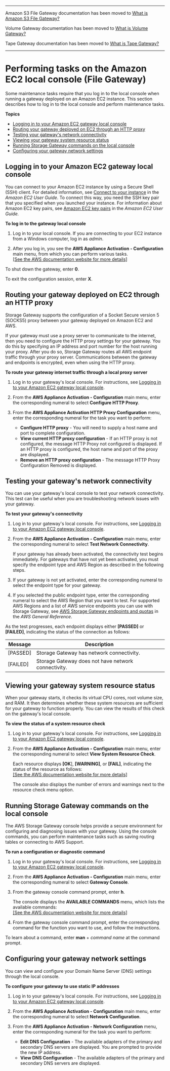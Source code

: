 --------

Amazon S3 File Gateway documentation has been moved to [What is Amazon S3 File Gateway?](https://docs.aws.amazon.com/filegateway/latest/files3/WhatIsStorageGateway.html)

Volume Gateway documentation has been moved to [What is Volume Gateway?](https://docs.aws.amazon.com/storagegateway/latest/vgw/WhatIsStorageGateway.html)

Tape Gateway documentation has been moved to [What is Tape Gateway?](https://docs.aws.amazon.com/storagegateway/latest/tgw/WhatIsStorageGateway.html)

--------

# Performing tasks on the Amazon EC2 local console \(File Gateway\)<a name="ec2-local-console-fwg"></a>

Some maintenance tasks require that you log in to the local console when running a gateway deployed on an Amazon EC2 instance\. This section describes how to log in to the local console and perform maintenance tasks\.

**Topics**
+ [Logging in to your Amazon EC2 gateway local console](#EC2_MaintenanceConsoleWindow-fgw)
+ [Routing your gateway deployed on EC2 through an HTTP proxy](#EC2_MaintenanceRoutingProxy-fgw)
+ [Testing your gateway's network connectivity](#EC2_MaintenanceTestGatewayConnectivity-fgw)
+ [Viewing your gateway system resource status](#EC2_system-resource-check-fgw)
+ [Running Storage Gateway commands on the local console](#EC2_MaintenanceGatewayConsole-fgw)
+ [Configuring your gateway network settings](#EC2-MaintenanceConfiguringStaticIP-fgw)

## Logging in to your Amazon EC2 gateway local console<a name="EC2_MaintenanceConsoleWindow-fgw"></a>

You can connect to your Amazon EC2 instance by using a Secure Shell \(SSH\) client\. For detailed information, see [Connect to your instance](https://docs.aws.amazon.com/AWSEC2/latest/UserGuide/AccessingInstances.html) in the *Amazon EC2 User Guide*\. To connect this way, you need the SSH key pair that you specified when you launched your instance\. For information about Amazon EC2 key pairs, see [Amazon EC2 key pairs](https://docs.aws.amazon.com/AWSEC2/latest/UserGuide/ec2-key-pairs.html) in the *Amazon EC2 User Guide\.*<a name="EC2_MaintenanceConsoleWindowMenu-fgw"></a>

**To log in to the gateway local console**

1. Log in to your local console\. If you are connecting to your EC2 instance from a Windows computer, log in as *admin*\.

1. After you log in, you see the **AWS Appliance Activation \- Configuration** main menu, from which you can perform various tasks\.    
[\[See the AWS documentation website for more details\]](http://docs.aws.amazon.com/filegateway/latest/filefsxw/ec2-local-console-fwg.html)

To shut down the gateway, enter **0**\.

To exit the configuration session, enter **X**\.

## Routing your gateway deployed on EC2 through an HTTP proxy<a name="EC2_MaintenanceRoutingProxy-fgw"></a>

Storage Gateway supports the configuration of a Socket Secure version 5 \(SOCKS5\) proxy between your gateway deployed on Amazon EC2 and AWS\.

If your gateway must use a proxy server to communicate to the internet, then you need to configure the HTTP proxy settings for your gateway\. You do this by specifying an IP address and port number for the host running your proxy\. After you do so, Storage Gateway routes all AWS endpoint traffic through your proxy server\. Communications between the gateway and endpoints is encrypted, even when using the HTTP proxy\.

**To route your gateway internet traffic through a local proxy server**

1. Log in to your gateway's local console\. For instructions, see [Logging in to your Amazon EC2 gateway local console](#EC2_MaintenanceConsoleWindow-fgw)\.

1. From the **AWS Appliance Activation \- Configuration** main menu, enter the corresponding numeral to select **Configure HTTP Proxy**\.

1. From the **AWS Appliance Activation HTTP Proxy Configuration** menu, enter the corresponding numeral for the task you want to perform:
   + **Configure HTTP proxy** \- You will need to supply a host name and port to complete configuration\.
   + **View current HTTP proxy configuration** \- If an HTTP proxy is not configured, the message HTTP Proxy not configured is displayed\. If an HTTP proxy is configured, the host name and port of the proxy are displayed\.
   + **Remove an HTTP proxy configuration** \- The message HTTP Proxy Configuration Removed is displayed\.

## Testing your gateway's network connectivity<a name="EC2_MaintenanceTestGatewayConnectivity-fgw"></a>

You can use your gateway's local console to test your network connectivity\. This test can be useful when you are troubleshooting network issues with your gateway\.

**To test your gateway's connectivity**

1. Log in to your gateway's local console\. For instructions, see [Logging in to your Amazon EC2 gateway local console](#EC2_MaintenanceConsoleWindow-fgw)\.

1. From the **AWS Appliance Activation \- Configuration** main menu, enter the corresponding numeral to select **Test Network Connectivity**\.

   If your gateway has already been activated, the connectivity test begins immediately\. For gateways that have not yet been activated, you must specify the endpoint type and AWS Region as described in the following steps\.

1. If your gateway is not yet activated, enter the corresponding numeral to select the endpoint type for your gateway\.

1. If you selected the public endpoint type, enter the corresponding numeral to select the AWS Region that you want to test\. For supported AWS Regions and a list of AWS service endpoints you can use with Storage Gateway, see [AWS Storage Gateway endpoints and quotas](https://docs.aws.amazon.com/general/latest/gr/sg.html) in the *AWS General Reference*\.

As the test progresses, each endpoint displays either **\[PASSED\]** or **\[FAILED\]**, indicating the status of the connection as follows:


| Message | Description | 
| --- | --- | 
| \[PASSED\] | Storage Gateway has network connectivity\.  | 
| \[FAILED\] | Storage Gateway does not have network connectivity\.  | 

## Viewing your gateway system resource status<a name="EC2_system-resource-check-fgw"></a>

When your gateway starts, it checks its virtual CPU cores, root volume size, and RAM\. It then determines whether these system resources are sufficient for your gateway to function properly\. You can view the results of this check on the gateway's local console\.

**To view the status of a system resource check**

1. Log in to your gateway's local console\. For instructions, see [Logging in to your Amazon EC2 gateway local console](#EC2_MaintenanceConsoleWindow-fgw)\.

1. From the **AWS Appliance Activation \- Configuration** main menu, enter the corresponding numeral to select **View System Resource Check**\.

   Each resource displays **\[OK**\], **\[WARNING\]**, or **\[FAIL\]**, indicating the status of the resource as follows:    
[\[See the AWS documentation website for more details\]](http://docs.aws.amazon.com/filegateway/latest/filefsxw/ec2-local-console-fwg.html)

   The console also displays the number of errors and warnings next to the resource check menu option\.

## Running Storage Gateway commands on the local console<a name="EC2_MaintenanceGatewayConsole-fgw"></a>

The AWS Storage Gateway console helps provide a secure environment for configuring and diagnosing issues with your gateway\. Using the console commands, you can perform maintenance tasks such as saving routing tables or connecting to AWS Support\. 

**To run a configuration or diagnostic command**

1. Log in to your gateway's local console\. For instructions, see [Logging in to your Amazon EC2 gateway local console](#EC2_MaintenanceConsoleWindow-fgw)\.

1. From the **AWS Appliance Activation \- Configuration** main menu, enter the corresponding numeral to select **Gateway Console**\.

1. From the gateway console command prompt, enter **h**\.

   The console displays the **AVAILABLE COMMANDS** menu, which lists the available commands:    
[\[See the AWS documentation website for more details\]](http://docs.aws.amazon.com/filegateway/latest/filefsxw/ec2-local-console-fwg.html)

1. From the gateway console command prompt, enter the corresponding command for the function you want to use, and follow the instructions\.

To learn about a command, enter **man** \+ *command name* at the command prompt\.

## Configuring your gateway network settings<a name="EC2-MaintenanceConfiguringStaticIP-fgw"></a>

You can view and configure your Domain Name Server \(DNS\) settings through the local console\.

**To configure your gateway to use static IP addresses**

1. Log in to your gateway's local console\. For instructions, see [Logging in to your Amazon EC2 gateway local console](#EC2_MaintenanceConsoleWindow-fgw)\.

1. From the **AWS Appliance Activation \- Configuration** main menu, enter the corresponding numeral to select **Network Configuration**\.

1. From the **AWS Appliance Activation \- Network Configuration** menu, enter the corresponding numeral for the task you want to perform:
   + **Edit DNS Configuration** \- The available adapters of the primary and secondary DNS servers are displayed\. You are prompted to provide the new IP address\.
   + **View DNS Configuration** \- The available adapters of the primary and secondary DNS servers are displayed\.